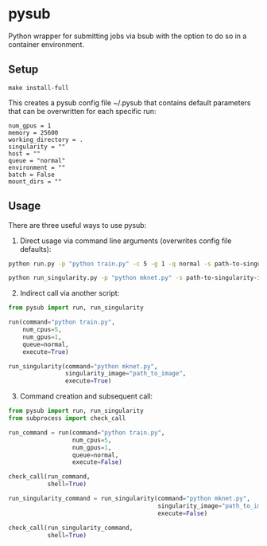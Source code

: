 # pysub
Python wrapper for submitting jobs via bsub with the option to do so in a container environment. 

## Setup
```
make install-full
```

This creates a pysub config file ~/.pysub
that contains default parameters that
can be overwritten for each specific run:
```
num_gpus = 1
memory = 25600
working_directory = .
singularity = ""
host = ""
queue = "normal"
environment = ""
batch = False
mount_dirs = ""
```

## Usage
There are three useful ways to use pysub:

1. Direct usage via command line arguments (overwrites config file defaults):
```bash
python run.py -p "python train.py" -c 5 -g 1 -q normal -s path-to-singularity-image

python run_singularity.py -p "python mknet.py" -s path-to-singularity-image
```

2. Indirect call via another script:
```python
from pysub import run, run_singularity

run(command="python train.py",
    num_cpus=5,
    num_gpus=1,
    queue=normal,
    execute=True)

run_singularity(command="python mknet.py",
                singularity_image="path_to_image",
                execute=True)
```

3. Command creation and subsequent call:
```python
from pysub import run, run_singularity
from subprocess import check_call

run_command = run(command="python train.py",
                  num_cpus=5,
                  num_gpus=1,
                  queue=normal,
                  execute=False)

check_call(run_command,
           shell=True)

run_singularity_command = run_singularity(command="python mknet.py",
                                          singularity_image="path_to_image",
                                          execute=False)

check_call(run_singularity_command,
           shell=True)
```
